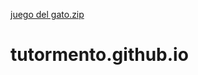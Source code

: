 [juego del gato.zip](https://github.com/TUTORMRNTO/tutormento.github.io/files/10422432/juego.del.gato.zip)
# tutormento.github.io
